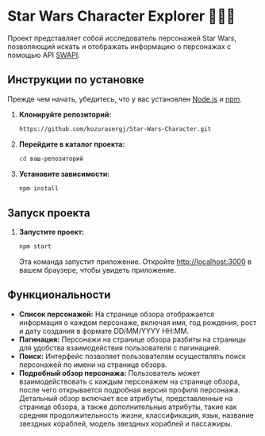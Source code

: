 # Star Wars Character Explorer 🚀🚀🚀

Проект представляет собой исследователь персонажей Star Wars, позволяющий искать и отображать информацию о персонажах с помощью API [SWAPI](https://swapi.dev/).

## Инструкции по установке

Прежде чем начать, убедитесь, что у вас установлен [Node.js](https://nodejs.org/) и [npm](https://www.npmjs.com/).

1. **Клонируйте репозиторий:**

    ```bash
    https://github.com/kozurasergj/Star-Wars-Character.git
    ```

2. **Перейдите в каталог проекта:**

    ```bash
    cd ваш-репозиторий
    ```

3. **Установите зависимости:**

    ```bash
    npm install
    ```

## Запуск проекта

1. **Запустите проект:**

    ```bash
    npm start
    ```

    Эта команда запустит приложение. Откройте [http://localhost:3000](http://localhost:3000) в вашем браузере, чтобы увидеть приложение.

## Функциональности

- **Список персонажей:** На странице обзора отображается информация о каждом персонаже, включая имя, год рождения, рост и дату создания в формате DD/MM/YYYY HH:MM.
- **Пагинация:** Персонажи на странице обзора разбиты на страницы для удобства взаимодействия пользователя с пагинацией.
- **Поиск:** Интерфейс позволяет пользователям осуществлять поиск персонажей по имени на странице обзора.
- **Подробный обзор персонажа:** Пользователь может взаимодействовать с каждым персонажем на странице обзора, после чего открывается подробная версия профиля персонажа. Детальный обзор включает все атрибуты, представленные на странице обзора, а также дополнительные атрибуты, такие как средняя продолжительность жизни, классификация, язык, название звездных кораблей, модель звездных кораблей и пассажиры.

